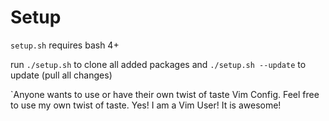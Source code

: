 # Setup

`setup.sh` requires bash 4+

run `./setup.sh` to clone all added packages
and `./setup.sh --update` to update (pull all changes)


`Anyone wants to use or have their own twist of taste Vim Config. Feel free to use my own twist of taste. Yes! I am a Vim User! It is awesome!
